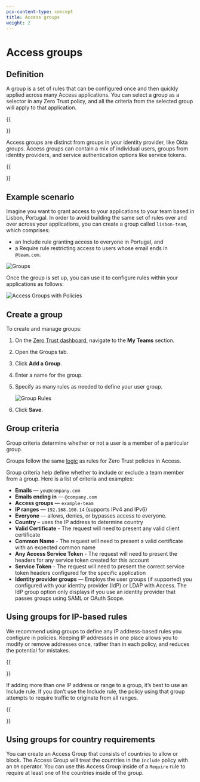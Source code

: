 ```yaml
---
pcx-content-type: concept
title: Access groups
weight: 2
---
```


# Access groups

## Definition

A group is a set of rules that can be configured once and then quickly applied across many Access applications. You can select a group as a selector in any Zero Trust policy, and all the criteria from the selected group will apply to that application.

{{<Aside type="note">}}

Access groups are distinct from groups in your identity provider, like Okta groups. Access groups can contain a mix of individual users, groups from identity providers, and service authentication options like service tokens.

{{</Aside>}}

## Example scenario

Imagine you want to grant access to your applications to your team based in Lisbon, Portugal. In order to avoid building the same set of rules over and over across your applications, you can create a group called `lisbon-team`, which comprises:

- an Include rule granting access to everyone in Portugal, and
- a Require rule restricting access to users whose email ends in `@team.com`.

![Groups](/cloudflare-one/static/documentation/identity/users/access-groups.png)

Once the group is set up, you can use it to configure rules within your applications as follows:

![Access Groups with Policies](/cloudflare-one/static/documentation/identity/users/access-groups-setup.png)

## Create a group

To create and manage groups:

1.  On the [Zero Trust dashboard](https://dash.teams.cloudflare.com), navigate to the **My Teams** section.
1.  Open the Groups tab.
1.  Click **Add a Group**.
1.  Enter a name for the group.
1.  Specify as many rules as needed to define your user group.

    ![Group Rules](/cloudflare-one/static/documentation/identity/users/group-rules.png)

1.  Click **Save**.

## Group criteria

Group criteria determine whether or not a user is a member of a particular group.

Groups follow the same [logic](/cloudflare-one/policies/) as rules for Zero Trust policies in Access.

Group criteria help define whether to include or exclude a team member from a group. Here is a list of criteria and examples:

- **Emails** — `you@company.com`
- **Emails ending in** — `@company.com`
- **Access groups** — `example-team`
- **IP ranges** — `192.168.100.14` (supports IPv4 and IPv6)
- **Everyone** — allows, denies, or bypasses access to everyone.
- **Country** – uses the IP address to determine country
- **Valid Certificate** - The request will need to present any valid client certificate
- **Common Name** - The request will need to present a valid certificate with an expected common name
- **Any Access Service Token** - The request will need to present the headers for any service token created for this account
- **Service Token** - The request will need to present the correct service token headers configured for the specific application
- **Identity provider groups** — Employs the user groups (if supported) you configured with your identity provider (IdP) or LDAP with Access. The IdP group option only displays if you use an identity provider that passes groups using SAML or OAuth Scope.

## Using groups for IP-based rules

We recommend using groups to define any IP address-based rules you configure in policies. Keeping IP addresses in one place allows you to modify or remove addresses once, rather than in each policy, and reduces the potential for mistakes.

{{<Aside>}}

If adding more than one IP address or range to a group, it’s best to use an Include rule. If you don’t use the Include rule, the policy using that group attempts to require traffic to originate from all ranges.

{{</Aside>}}

## Using groups for country requirements

You can create an Access Group that consists of countries to allow or block. The Access Group will treat the countries in the `Include` policy with an `OR` operator. You can use this Access Group inside of a `Require` rule to require at least one of the countries inside of the group.
